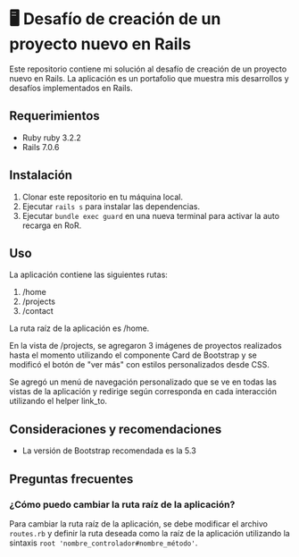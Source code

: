 # 🖥️ Desafío de creación de un proyecto nuevo en Rails

Este repositorio contiene mi solución al desafío de creación de un proyecto nuevo en Rails. La aplicación es un portafolio que muestra mis desarrollos y desafíos implementados en Rails.

## Requerimientos

- Ruby ruby 3.2.2
- Rails 7.0.6

## Instalación

1. Clonar este repositorio en tu máquina local.
2. Ejecutar `rails s` para instalar las dependencias.
2. Ejecutar `bundle exec guard` en una nueva terminal para activar la auto recarga en RoR.

## Uso

La aplicación contiene las siguientes rutas:

1. /home
2. /projects
3. /contact

La ruta raíz de la aplicación es /home.

En la vista de /projects, se agregaron 3 imágenes de proyectos realizados hasta el momento utilizando el componente Card de Bootstrap y se modificó el botón de "ver más" con estilos personalizados desde CSS.

Se agregó un menú de navegación personalizado que se ve en todas las vistas de la aplicación y redirige según corresponda en cada interacción utilizando el helper link_to.

## Consideraciones y recomendaciones

- La versión de Bootstrap recomendada es la 5.3

## Preguntas frecuentes

### ¿Cómo puedo cambiar la ruta raíz de la aplicación?

Para cambiar la ruta raíz de la aplicación, se debe modificar el archivo `routes.rb` y definir la ruta deseada como la raíz de la aplicación utilizando la sintaxis `root 'nombre_controlador#nombre_método'`.
